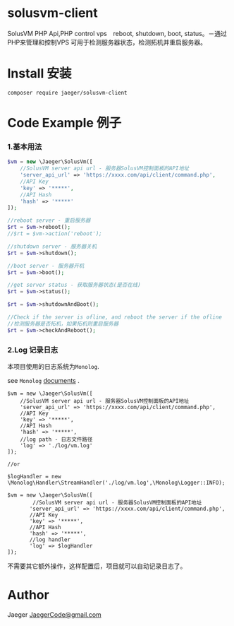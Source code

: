 # solusvm-client
SolusVM PHP Api,PHP control vps　reboot, shutdown, boot, status。－通过PHP来管理和控制VPS
可用于检测服务器状态，检测拓机并重启服务器。

# Install 安装
```
composer require jaeger/solusvm-client
```
# Code Example 例子

### 1.基本用法 
```php
$vm = new \Jaeger\SolusVm([
    //SolusVM server api url - 服务器SolusVM控制面板的API地址　
    'server_api_url' => 'https://xxxx.com/api/client/command.php',
    //API Key
    'key' => '*****',
    //API Hash
    'hash' => '*****'
]);

//reboot server - 重启服务器
$rt = $vm->reboot();
//$rt = $vm->action('reboot');

//shutdown server - 服务器关机
$rt = $vm->shutdown();

//boot server - 服务器开机
$rt = $vm->boot();

//get server status - 获取服务器状态(是否在线)
$rt = $vm->status();

$rt = $vm->shutdownAndBoot();

//Check if the server is ofline, and reboot the server if the ofline
//检测服务器是否拓机，如果拓机则重启服务器
$rt = $vm->checkAndReboot();

```
### 2.Log 记录日志

本项目使用的日志系统为`Monolog`.

see `Monolog` [documents](https://github.com/Seldaek/monolog/blob/HEAD/doc/02-handlers-formatters-processors.md) .

```
$vm = new \Jaeger\SolusVm([
    //SolusVM server api url - 服务器SolusVM控制面板的API地址　
    'server_api_url' => 'https://xxxx.com/api/client/command.php',
    //API Key
    'key' => '*****',
    //API Hash
    'hash' => '*****',
    //log path - 日志文件路径
    'log' => './log/vm.log'
]);

//or 

$logHandler = new \Monolog\Handler\StreamHandler('./log/vm.log',\Monolog\Logger::INFO);

$vm = new \Jaeger\SolusVm([
        //SolusVM server api url - 服务器SolusVM控制面板的API地址　
       'server_api_url' => 'https://xxxx.com/api/client/command.php',
       //API Key
       'key' => '*****',
       //API Hash
       'hash' => '*****',
       //log handler
       'log' => $logHandler
]);

```
不需要其它额外操作，这样配置后，项目就可以自动记录日志了。


# Author
Jaeger <JaegerCode@gmail.com>